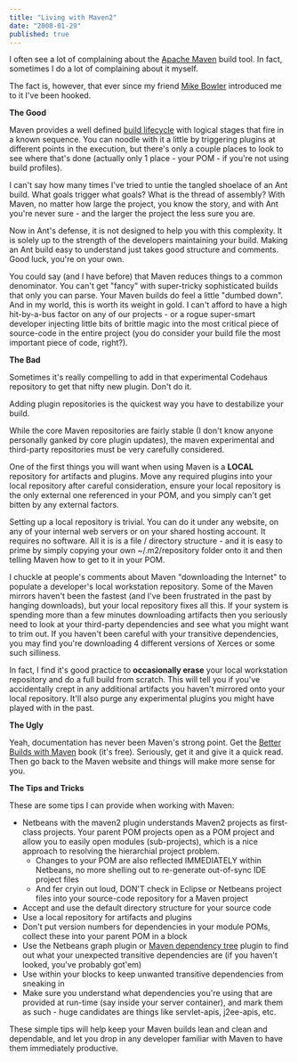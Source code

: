 ```yaml
---
title: "Living with Maven2"
date: "2008-01-29"
published: true
---
```


I often see a lot of complaining about the [Apache Maven](http://maven.apache.org/) build tool. In fact, sometimes I do a lot of complaining about it myself.

The fact is, however, that ever since my friend [Mike Bowler](http://www.sphericalimprovement.com/blogs/mbowler/) introduced me to it I've been hooked.

**The Good**

Maven provides a well defined [build lifecycle](http://maven.apache.org/guides/introduction/introduction-to-the-lifecycle.html) with logical stages that fire in a known sequence. You can noodle with it a little by triggering plugins at different points in the execution, but there's only a couple places to look to see where that's done (actually only 1 place - your POM - if you're not using build profiles).

I can't say how many times I've tried to untie the tangled shoelace of an Ant build. What goals trigger what goals? What is the thread of assembly? With Maven, no matter how large the project, you know the story, and with Ant you're never sure - and the larger the project the less sure you are.

Now in Ant's defense, it is not designed to help you with this complexity. It is solely up to the strength of the developers maintaining your build. Making an Ant build easy to understand just takes good structure and comments. Good luck, you're on your own.

You could say (and I have before) that Maven reduces things to a common denominator. You can't get "fancy" with super-tricky sophisticated builds that only you can parse. Your Maven builds do feel a little "dumbed down". And in my world, this is worth its weight in gold. I can't afford to have a high hit-by-a-bus factor on any of our projects - or a rogue super-smart developer injecting little bits of brittle magic into the most critical piece of source-code in the entire project (you do consider your build file the most important piece of code, right?).

**The Bad**

Sometimes it's really compelling to add in that experimental Codehaus repository to get that nifty new plugin. Don't do it.

Adding plugin repositories is the quickest way you have to destabilize your build.

While the core Maven repositories are fairly stable (I don't know anyone personally ganked by core plugin updates), the maven experimental and third-party repositories must be very carefully considered.

One of the first things you will want when using Maven is a **LOCAL** repository for artifacts and plugins. Move any required plugins into your local repository after careful consideration, ensure your local repository is the only external one referenced in your POM, and you simply can't get bitten by any external factors.

Setting up a local repository is trivial. You can do it under any website, on any of your internal web servers or on your shared hosting account. It requires no software. All it is is a file / directory structure - and it is easy to prime by simply copying your own ~/.m2/repository folder onto it and then telling Maven how to get to it in your POM.

I chuckle at people's comments about Maven "downloading the Internet" to populate a developer's local workstation repository. Some of the Maven mirrors haven't been the fastest (and I've been frustrated in the past by hanging downloads), but your local repository fixes all this. If your system is spending more than a few minutes downloading artifacts then you seriously need to look at your third-party dependencies and see what you might want to trim out. If you haven't been careful with your transitive dependencies, you may find you're downloading 4 different versions of Xerces or some such silliness.

In fact, I find it's good practice to **occasionally erase** your local workstation repository and do a full build from scratch. This will tell you if you've accidentally crept in any additional artifacts you haven't mirrored onto your local repository. It'll also purge any experimental plugins you might have played with in the past.

**The Ugly**

Yeah, documentation has never been Maven's strong point. Get the [Better Builds with Maven](http://www.devzuz.com/web/guest/products/resources#BBWM) book (it's free). Seriously, get it and give it a quick read. Then go back to the Maven website and things will make more sense for you.

**The Tips and Tricks**

These are some tips I can provide when working with Maven:

- Netbeans with the maven2 plugin understands Maven2 projects as first-class projects. Your parent POM projects open as a POM project and allow you to easily open modules (sub-projects), which is a nice approach to resolving the hierarchial project problem.
    - Changes to your POM are also reflected IMMEDIATELY within Netbeans, no more shelling out to re-generate out-of-sync IDE project files
    - And fer cryin out loud, DON'T check in Eclipse or Netbeans project files into your source-code repository for a Maven project
- Accept and use the default directory structure for your source code
- Use a local repository for artifacts and plugins
- Don't put version numbers for dependencies in your module POMs, collect these into your parent POM in a <dependencyManagement/> block
- Use the Netbeans graph plugin or [Maven dependency tree](http://maven.apache.org/plugins/maven-dependency-plugin/examples/resolving-conflicts-using-the-dependency-tree.html) plugin to find out what your unexpected transitive dependencies are (if you haven't looked, you've probably got'em)
- Use <exclusions/> within your <dependency/> blocks to keep unwanted transitive dependencies from sneaking in
- Make sure you understand what dependencies you're using that are provided at run-time (say inside your server container), and mark them as such - huge candidates are things like servlet-apis, j2ee-apis, etc.

These simple tips will help keep your Maven builds lean and clean and dependable, and let you drop in any developer familiar with Maven to have them immediately productive.
